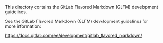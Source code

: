 This directory contains the GitLab Flavored Markdown (GLFM) development guidelines.

See the GitLab Flavored Markdown (GLFM) development guidelines for more information:

https://docs.gitlab.com/ee/development/gitlab_flavored_markdown/
